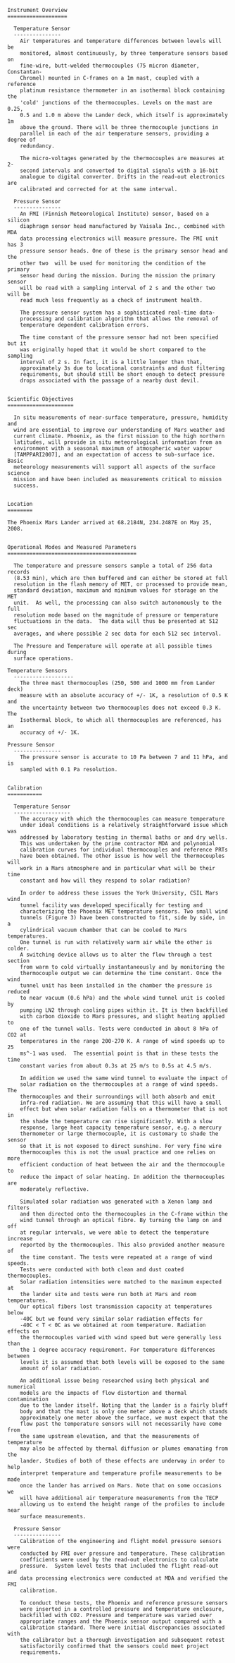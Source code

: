 
 
 
    Instrument Overview
    ===================
 
      Temperature Sensor
      ---------------
        Air temperatures and temperature differences between levels will be
        monitored, almost continuously, by three temperature sensors based on
        fine-wire, butt-welded thermocouples (75 micron diameter, Constantan-
        Chromel) mounted in C-frames on a 1m mast, coupled with a reference
        platinum resistance thermometer in an isothermal block containing the
        'cold' junctions of the thermocouples. Levels on the mast are 0.25,
        0.5 and 1.0 m above the Lander deck, which itself is approximately 1m
        above the ground. There will be three thermocouple junctions in
        parallel in each of the air temperature sensors, providing a degree of
        redundancy.
 
        The micro-voltages generated by the thermocouples are measures at 2-
        second intervals and converted to digital signals with a 16-bit
        analogue to digital converter. Drifts in the read-out electronics are
        calibrated and corrected for at the same interval.
 
      Pressure Sensor
      ---------------
        An FMI (Finnish Meteorological Institute) sensor, based on a silicon
        diaphragm sensor head manufactured by Vaisala Inc., combined with MDA
        data processing electronics will measure pressure. The FMI unit has 3
        pressure sensor heads. One of these is the primary sensor head and the
        other two  will be used for monitoring the condition of the primary
        sensor head during the mission. During the mission the primary sensor
        will be read with a sampling interval of 2 s and the other two will be
        read much less frequently as a check of instrument health.
 
        The pressure sensor system has a sophisticated real-time data-
        processing and calibration algorithm that allows the removal of
        temperature dependent calibration errors.
 
        The time constant of the pressure sensor had not been specified but it
        was originally hoped that it would be short compared to the sampling
        interval of 2 s. In fact, it is a little longer than that,
        approximately 3s due to locational constraints and dust filtering
        requirements, but should still be short enough to detect pressure
        drops associated with the passage of a nearby dust devil.
 
 
    Scientific Objectives
    =====================
 
      In situ measurements of near-surface temperature, pressure, humidity and
      wind are essential to improve our understanding of Mars weather and
      current climate. Phoenix, as the first mission to the high northern
      latitudes, will provide in situ meteorological information from an
      environment with a seasonal maximum of atmospheric water vapour
      [TAMPPARI2007], and an expectation of access to sub-surface ice. Basic
      meteorology measurements will support all aspects of the surface science
      mission and have been included as measurements critical to mission
      success.
 
 
    Location
    ========
 
    The Phoenix Mars Lander arrived at 68.2184N, 234.2487E on May 25, 2008.
 
 
    Operational Modes and Measured Parameters
    =========================================
 
      The temperature and pressure sensors sample a total of 256 data records
      (8.53 min), which are then buffered and can either be stored at full
      resolution in the flash memory of MET, or processed to provide mean,
      standard deviation, maximum and minimum values for storage on the MET
      unit.  As well, the processing can also switch autonomously to the full
      resolution mode based on the magnitude of pressure or temperature
      fluctuations in the data.  The data will thus be presented at 512 sec
      averages, and where possible 2 sec data for each 512 sec interval.
 
      The Pressure and Temperature will operate at all possible times during
      surface operations.
 
    Temperature Sensors
      -------------------
        The three mast thermocouples (250, 500 and 1000 mm from Lander deck)
        measure with an absolute accuracy of +/- 1K, a resolution of 0.5 K and
        the uncertainty between two thermocouples does not exceed 0.3 K.  The
        Isothermal block, to which all thermocouples are referenced, has an
        accuracy of +/- 1K.
 
    Pressure Sensor
      ---------------
        The pressure sensor is accurate to 10 Pa between 7 and 11 hPa, and is
        sampled with 0.1 Pa resolution.
 
 
    Calibration
    ===========
 
      Temperature Sensor
      ------------------
        The accuracy with which the thermocouples can measure temperature
        under ideal conditions is a relatively straightforward issue which was
        addressed by laboratory testing in thermal baths or and dry wells.
        This was undertaken by the prime contractor MDA and polynomial
        calibration curves for individual thermocouples and reference PRTs
        have been obtained. The other issue is how well the thermocouples will
        work in a Mars atmosphere and in particular what will be their time
        constant and how will they respond to solar radiation?
 
        In order to address these issues the York University, CSIL Mars wind
        tunnel facility was developed specifically for testing and
        characterizing the Phoenix MET temperature sensors. Two small wind
        tunnels (Figure 3) have been constructed to fit, side by side, in a
        cylindrical vacuum chamber that can be cooled to Mars temperatures.
        One tunnel is run with relatively warm air while the other is colder.
        A switching device allows us to alter the flow through a test section
        from warm to cold virtually instantaneously and by monitoring the
        thermocouple output we can determine the time constant. Once the wind
        tunnel unit has been installed in the chamber the pressure is reduced
        to near vacuum (0.6 hPa) and the whole wind tunnel unit is cooled by
        pumping LN2 through cooling pipes within it. It is then backfilled
        with carbon dioxide to Mars pressures, and slight heating applied to
        one of the tunnel walls. Tests were conducted in about 8 hPa of CO2 at
        temperatures in the range 200-270 K. A range of wind speeds up to 25
        ms^-1 was used.  The essential point is that in these tests the time
        constant varies from about 0.3s at 25 m/s to 0.5s at 4.5 m/s.
 
        In addition we used the same wind tunnel to evaluate the impact of
        solar radiation on the thermocouples at a range of wind speeds. The
        thermocouples and their surroundings will both absorb and emit
        infra-red radiation. We are assuming that this will have a small
        effect but when solar radiation falls on a thermometer that is not in
        the shade the temperature can rise significantly. With a slow
        response, large heat capacity temperature sensor, e.g. a mercury
        thermometer or large thermocouple, it is customary to shade the sensor
        so that it is not exposed to direct sunshine. For very fine wire
        thermocouples this is not the usual practice and one relies on more
        efficient conduction of heat between the air and the thermocouple to
        reduce the impact of solar heating. In addition the thermocouples are
        moderately reflective.
 
        Simulated solar radiation was generated with a Xenon lamp and filters
        and then directed onto the thermocouples in the C-frame within the
        wind tunnel through an optical fibre. By turning the lamp on and off
        at regular intervals, we were able to detect the temperature increase
        reported by the thermocouples. This also provided another measure of
        the time constant. The tests were repeated at a range of wind speeds.
        Tests were conducted with both clean and dust coated thermocouples.
        Solar radiation intensities were matched to the maximum expected at
        the lander site and tests were run both at Mars and room temperatures.
        Our optical fibers lost transmission capacity at temperatures below
        -40C but we found very similar solar radiation effects for
        -40C < T < 0C as we obtained at room temperature. Radiation effects on
        the thermocouples varied with wind speed but were generally less than
        the 1 degree accuracy requirement. For temperature differences between
        levels it is assumed that both levels will be exposed to the same
        amount of solar radiation.
 
        An additional issue being researched using both physical and numerical
        models are the impacts of flow distortion and thermal contamination
        due to the lander itself. Noting that the lander is a fairly bluff
        body and that the mast is only one meter above a deck which stands
        approximately one meter above the surface, we must expect that the
        flow past the temperature sensors will not necessarily have come from
        the same upstream elevation, and that the measurements of temperature
        may also be affected by thermal diffusion or plumes emanating from the
        lander. Studies of both of these effects are underway in order to help
        interpret temperature and temperature profile measurements to be made
        once the lander has arrived on Mars. Note that on some occasions we
        will have additional air temperature measurements from the TECP
        allowing us to extend the height range of the profiles to include near
        surface measurements.
 
      Pressure Sensor
      ---------------
        Calibration of the engineering and flight model pressure sensors were
        conducted by FMI over pressure and temperature. These calibration
        coefficients were used by the read-out electronics to calculate
        pressure.  System level tests that included the flight read-out and
        data processing electronics were conducted at MDA and verified the FMI
        calibration.
 
        To conduct these tests, the Phoenix and reference pressure sensors
        were inserted in a controlled pressure and temperature enclosure,
        backfilled with CO2. Pressure and temperature was varied over
        appropriate ranges and the Phoenix sensor output compared with a
        calibration standard. There were initial discrepancies associated with
        the calibrator but a thorough investigation and subsequent retest
        satisfactorily confirmed that the sensors could meet project
        requirements.

        